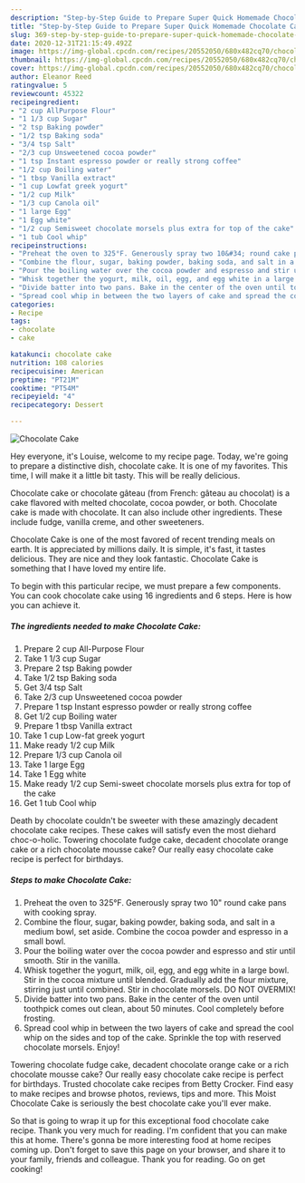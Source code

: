 ```yaml
---
description: "Step-by-Step Guide to Prepare Super Quick Homemade Chocolate Cake"
title: "Step-by-Step Guide to Prepare Super Quick Homemade Chocolate Cake"
slug: 369-step-by-step-guide-to-prepare-super-quick-homemade-chocolate-cake
date: 2020-12-31T21:15:49.492Z
image: https://img-global.cpcdn.com/recipes/20552050/680x482cq70/chocolate-cake-recipe-main-photo.jpg
thumbnail: https://img-global.cpcdn.com/recipes/20552050/680x482cq70/chocolate-cake-recipe-main-photo.jpg
cover: https://img-global.cpcdn.com/recipes/20552050/680x482cq70/chocolate-cake-recipe-main-photo.jpg
author: Eleanor Reed
ratingvalue: 5
reviewcount: 45322
recipeingredient:
- "2 cup AllPurpose Flour"
- "1 1/3 cup Sugar"
- "2 tsp Baking powder"
- "1/2 tsp Baking soda"
- "3/4 tsp Salt"
- "2/3 cup Unsweetened cocoa powder"
- "1 tsp Instant espresso powder or really strong coffee"
- "1/2 cup Boiling water"
- "1 tbsp Vanilla extract"
- "1 cup Lowfat greek yogurt"
- "1/2 cup Milk"
- "1/3 cup Canola oil"
- "1 large Egg"
- "1 Egg white"
- "1/2 cup Semisweet chocolate morsels plus extra for top of the cake"
- "1 tub Cool whip"
recipeinstructions:
- "Preheat the oven to 325°F. Generously spray two 10&#34; round cake pans with cooking spray."
- "Combine the flour, sugar, baking powder, baking soda, and salt in a medium bowl, set aside. Combine the cocoa powder and espresso in a small bowl."
- "Pour the boiling water over the cocoa powder and espresso and stir until smooth. Stir in the vanilla."
- "Whisk together the yogurt, milk, oil, egg, and egg white in a large bowl.  Stir in the cocoa mixture until blended. Gradually add the flour mixture, stirring just until combined. Stir in chocolate morsels. DO NOT OVERMIX!"
- "Divide batter into two pans. Bake in the center of the oven until toothpick comes out clean, about 50 minutes. Cool completely before frosting."
- "Spread cool whip in between the two layers of cake and spread the cool whip on the sides and top of the cake. Sprinkle the top with reserved chocolate morsels. Enjoy!"
categories:
- Recipe
tags:
- chocolate
- cake

katakunci: chocolate cake 
nutrition: 108 calories
recipecuisine: American
preptime: "PT21M"
cooktime: "PT54M"
recipeyield: "4"
recipecategory: Dessert

---
```



![Chocolate Cake](https://img-global.cpcdn.com/recipes/20552050/680x482cq70/chocolate-cake-recipe-main-photo.jpg)

Hey everyone, it's Louise, welcome to my recipe page. Today, we're going to prepare a distinctive dish, chocolate cake. It is one of my favorites. This time, I will make it a little bit tasty. This will be really delicious.

Chocolate cake or chocolate gâteau (from French: gâteau au chocolat) is a cake flavored with melted chocolate, cocoa powder, or both. Chocolate cake is made with chocolate. It can also include other ingredients. These include fudge, vanilla creme, and other sweeteners.

Chocolate Cake is one of the most favored of recent trending meals on earth. It is appreciated by millions daily. It is simple, it's fast, it tastes delicious. They are nice and they look fantastic. Chocolate Cake is something that I have loved my entire life.


To begin with this particular recipe, we must prepare a few components. You can cook chocolate cake using 16 ingredients and 6 steps. Here is how you can achieve it.

<!--inarticleads1-->

##### The ingredients needed to make Chocolate Cake:

1. Prepare 2 cup All-Purpose Flour
1. Take 1 1/3 cup Sugar
1. Prepare 2 tsp Baking powder
1. Take 1/2 tsp Baking soda
1. Get 3/4 tsp Salt
1. Take 2/3 cup Unsweetened cocoa powder
1. Prepare 1 tsp Instant espresso powder or really strong coffee
1. Get 1/2 cup Boiling water
1. Prepare 1 tbsp Vanilla extract
1. Take 1 cup Low-fat greek yogurt
1. Make ready 1/2 cup Milk
1. Prepare 1/3 cup Canola oil
1. Take 1 large Egg
1. Take 1 Egg white
1. Make ready 1/2 cup Semi-sweet chocolate morsels plus extra for top of the cake
1. Get 1 tub Cool whip


Death by chocolate couldn&#39;t be sweeter with these amazingly decadent chocolate cake recipes. These cakes will satisfy even the most diehard choc-o-holic. Towering chocolate fudge cake, decadent chocolate orange cake or a rich chocolate mousse cake? Our really easy chocolate cake recipe is perfect for birthdays. 

<!--inarticleads2-->

##### Steps to make Chocolate Cake:

1. Preheat the oven to 325°F. Generously spray two 10&#34; round cake pans with cooking spray.
1. Combine the flour, sugar, baking powder, baking soda, and salt in a medium bowl, set aside. Combine the cocoa powder and espresso in a small bowl.
1. Pour the boiling water over the cocoa powder and espresso and stir until smooth. Stir in the vanilla.
1. Whisk together the yogurt, milk, oil, egg, and egg white in a large bowl.  Stir in the cocoa mixture until blended. Gradually add the flour mixture, stirring just until combined. Stir in chocolate morsels. DO NOT OVERMIX!
1. Divide batter into two pans. Bake in the center of the oven until toothpick comes out clean, about 50 minutes. Cool completely before frosting.
1. Spread cool whip in between the two layers of cake and spread the cool whip on the sides and top of the cake. Sprinkle the top with reserved chocolate morsels. Enjoy!


Towering chocolate fudge cake, decadent chocolate orange cake or a rich chocolate mousse cake? Our really easy chocolate cake recipe is perfect for birthdays. Trusted chocolate cake recipes from Betty Crocker. Find easy to make recipes and browse photos, reviews, tips and more. This Moist Chocolate Cake is seriously the best chocolate cake you&#39;ll ever make. 

So that is going to wrap it up for this exceptional food chocolate cake recipe. Thank you very much for reading. I'm confident that you can make this at home. There's gonna be more interesting food at home recipes coming up. Don't forget to save this page on your browser, and share it to your family, friends and colleague. Thank you for reading. Go on get cooking!
